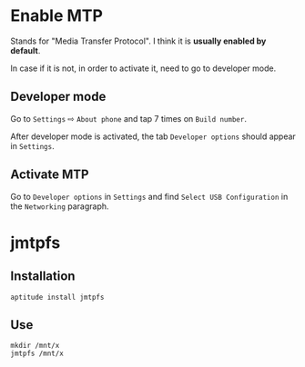 Enable MTP
==========

Stands for "Media Transfer Protocol". I think it is __usually enabled by default__. 

In case if it is not, in order to activate it, need to go to developer mode.

Developer mode
--------------

Go to `Settings` ⇨ `About phone` and tap 7 times on `Build number`.

After developer mode is activated, the tab `Developer options` should appear in `Settings`.

Activate MTP
------------

Go to `Developer options` in `Settings` and find `Select USB Configuration` in the `Networking` paragraph.


jmtpfs
======

Installation
------------

    aptitude install jmtpfs

Use
---

    mkdir /mnt/x
    jmtpfs /mnt/x

